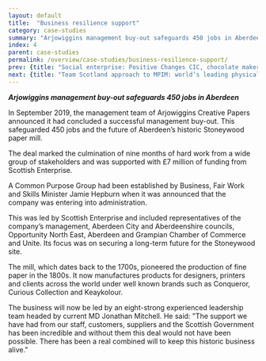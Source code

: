 ```yaml
---
layout: default
title:  "Business resilience support"
category: case-studies
summary: "Arjowiggins management buy-out safeguards 450 jobs in Aberdeen"
index: 4
parent: case-studies
permalink: /overview/case-studies/business-resilience-support/
prev: {title: "Social enterprise: Positive Changes CIC, chocolate maker employing women ex-offenders", url: "/overview/case-studies/social-enterprise/" }
next: {title: "Team Scotland approach to MPIM: world’s leading physical development & investment showcase", url: "/overview/case-studies/team-scotland-approach/" }
---
```

***Arjowiggins management buy-out safeguards 450 jobs in Aberdeen***

In September 2019, the management team of Arjowiggins Creative Papers announced it had concluded a successful management buy-out. This safeguarded 450 jobs and the future of Aberdeen’s historic Stoneywood paper mill.  

The deal marked the culmination of nine months of hard work from a wide group of stakeholders and was supported with £7 million of funding from Scottish Enterprise.  

A Common Purpose Group had been established by Business, Fair Work and Skills Minister Jamie Hepburn when it was announced that the company was entering into administration.  

This was led by Scottish Enterprise and included representatives of the company’s management, Aberdeen City and Aberdeenshire councils, Opportunity North East, Aberdeen and Grampian Chamber of Commerce and Unite. Its focus was on securing a long-term future for the Stoneywood site.  

The mill, which dates back to the 1700s, pioneered the production of fine paper in the 1800s. It now manufactures products for designers, printers and clients across the world under well known brands such as Conqueror, Curious Collection and Keaykolour.  

The business will now be led by an eight-strong experienced leadership team headed by current MD Jonathan Mitchell. He said: "The support we have had from our staff, customers, suppliers and the Scottish Government has been incredible and without them this deal would not have been possible. There has been a real combined will to keep this historic business alive."  
